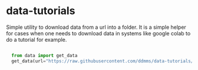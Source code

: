 # data-tutorials

Simple utility to download data from a url into a folder.
It is a simple helper for cases when one needs to download data in systems like google colab to do a tutorial for example.

```python

  from data import get_data
  get_data(url="https://raw.githubusercontent.com/ddmms/data-tutorials/main/data/LiFePO4_supercell.cif", filename="LiFePO4_supercell.cif", folder="data")

